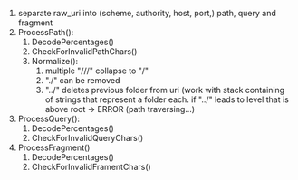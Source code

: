 1. separate raw_uri into (scheme, authority, host, port,) path, query and fragment
2. ProcessPath():
   1. DecodePercentages()
   2. CheckForInvalidPathChars()
   3. Normalize():
      1. multiple "///" collapse to "/"
      2. "./" can be removed
      3. "../" deletes previous folder from uri (work with stack containing of strings that represent a folder each. if "../" leads to level that is above root -> ERROR (path traversing...)
3. ProcessQuery():
   1. DecodePercentages()
   2. CheckForInvalidQueryChars()
4. ProcessFragment()
   1. DecodePercentages()
   2. CheckForInvalidFramentChars()
